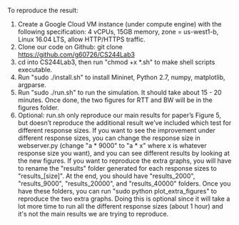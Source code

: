 To reproduce the result:
1. Create a Google Cloud VM instance (under compute engine) with the following specification: 4 vCPUs, 15GB memory, zone = us-west1-b, Linux 16.04 LTS, allow HTTP/HTTPS traffic.
2. Clone our code on Github: git clone https://github.com/g60726/CS244Lab3
3. cd into CS244Lab3, then run "chmod +x *.sh" to make shell scripts executable.
4. Run "sudo ./install.sh" to install Mininet, Python 2.7, numpy, matplotlib, argparse.
5. Run "sudo ./run.sh" to run the simulation. It should take about 15 - 20 minutes. Once done, the two figures for RTT and BW will be in the figures folder.
6. Optional: run.sh only reproduce our main results for paper’s Figure 5, but doesn’t reproduce the additional result we’ve included which test for different response sizes. If you want to see the improvement under different response sizes,  you can change the response size in webserver.py (change "a * 9000" to  "a * x" where x is whatever response size you want), and you can see different results by looking at the new figures. If you want to reproduce the extra graphs, you will have to rename the "results" folder generated for each response sizes to "results_[size]".  At the end, you should have "results_2000", "results_9000", "results_20000", and "results_40000" folders. Once you have these folders, you can run "sudo python plot_extra_figures" to reproduce the two extra graphs. Doing this is optional since it will take a lot more time to run all the different response sizes (about 1 hour) and it's not the main results we are trying to reproduce.
